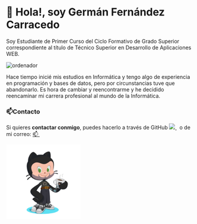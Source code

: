 # 👋 Hola!, soy Germán Fernández Carracedo 
Soy Estudiante de Primer Curso del Ciclo Formativo de Grado Superior correspondiente al título de Técnico Superior en Desarrollo de Aplicaciones WEB.

<img src="https://cdn.pixabay.com/photo/2016/05/13/13/33/desktop-1389979_1280.png" alt="ordenador" width=200>

Hace tiempo inicié mis estudios en Informática y tengo algo de experiencia en programación y bases de datos, pero por circunstancias tuve que abandonarlo. 
Es hora de cambiar y reencontrarme y he decidido reencaminar mi carrera profesional al mundo de la Informática.


### 📫Contacto

   Si quieres **contactar conmigo**, puedes hacerlo a través de GitHub <a href="https://github.com/germangfc" target="_blank"><img src="https://distreau.com/github.svg" height="30">
      </a> &nbsp; o de mi correo: <a href="mailto:german.fernandez@alumno.iesluisvives.org" target="_blank">📫
      </a> &nbsp;&nbsp;
      
<img src="octocat-1696792701991.png" alt="Octogato" width=200>


<!---
germangfc/germangfc is a ✨ special ✨ repository because its `README.md` (this file) appears on your GitHub profile.
You can click the Preview link to take a look at your changes.
--->
